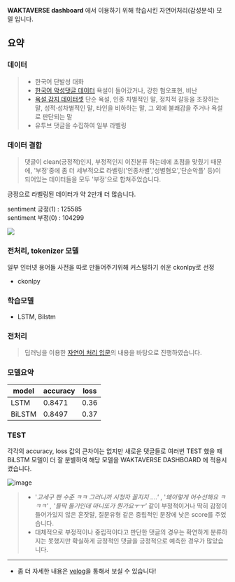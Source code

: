 **WAKTAVERSE dashboard** 에서 이용하기 위해 학습시킨 자연어처리(감성분석) 모델 입니다.

## 요약
### 데이터

> * 한국어 단발성 대화 
> * [한국어 악성댓글 데이터](https://github.com/ZIZUN/korean-malicious-comments-dataset) 
욕설이 들어갔거나, 강한 혐오표현, 비난
> * [욕설 감지 데이터셋](https://github.com/2runo/Curse-detection-data) 
> 단순 욕설, 인종 차별적인 말, 정치적 갈등을 조장하는 말, 성적·성차별적인 말, 타인을 비하하는 말, 그 외에 불쾌감을 주거나 욕설로 판단되는 말 
> * 유투브 댓글을 수집하여 일부 라벨링

### 데이터 결합
> 댓글이 clean(긍정적)인지, 부정적인지 이진분류 하는데에 초점을 맞췄기 때문에, '부정'중에 좀 더 세부적으로 라벨링('인종차별','성별혐오','단순악플' 등)이 되어있는 데이터들을 모두 '부정'으로 합쳐주었습니다. 

긍정으로 라벨링된 데이터가 약 2만개 더 많습니다.

sentiment 긍정(1) : 125585 \
sentiment 부정(0) : 104299

![](https://velog.velcdn.com/images/liveandletlive/post/28675be5-44ad-4b54-9a6f-1a20a9de1bae/image.png)

### 전처리, tokenizer 모델
일부 인터넷 용어들 사전을 따로 만들어주기위해 커스텀하기 쉬운 ckonlpy로 선정 
* ckonlpy

### 학습모델
*  LSTM, Bilstm

### 전처리
> 딥러닝을 이용한 [자연어 처리 입문](https://wikidocs.net/book/2155)의 내용을 바탕으로 진행하였습니다.

### 모델요약

|model|accuracy|loss|
|---|---|---|
|LSTM|0.8471|0.36|
|BiLSTM|0.8497|0.37|

### TEST
각각의 accuracy, loss 값의 큰차이는 없지만 새로운 댓글들로 여러번 TEST 했을 때  BiLSTM 모델이 더 잘 분별하여 해당 모델을 WAKTAVERSE DASHBOARD 에 적용시켰습니다.

![image](https://github.com/KGochae/Youtube/assets/86241587/f9b411a5-016e-4f7b-a06e-f69c76a157f2)

> * '_고세구 팬 수준 ㅋㅋ 그러니까 시청자 꼴지지 ....'_ , '_왜이렇게 어수선해요 ㅋㅋㅋ' , '틀딱 둘기인데 마니또가 뭔가요ㅜㅜ'_ 같이 부정적이거나 딱히 감정이 들어가있지 않은 혼잣말, 질문유형 같은 중립적인 문장에 낮은 score를 주었습니다.
> * 대체적으로 부정적이나 중립적이다고 판단한 댓글의 경우는 확연하게 분류하지는 못했지만 확실하게 긍정적인 댓글을 긍정적으로 예측한 경우가 많았습니다. 

---

* 좀 더 자세한 내용은 [velog](https://velog.io/@liveandletlive/%EA%B8%B0%EB%A1%9D5.-%EC%98%81%EC%83%81%EC%9D%98-%EB%8C%93%EA%B8%80)을 통해서 보실 수 있습니다!


